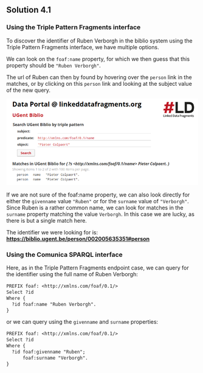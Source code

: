## Solution 4.1

### Using the Triple Pattern Fragments interface
To discover the identifier of Ruben Verborgh in the biblio system using the Triple Pattern Fragments interface, we have multiple options.

We can look on the `foaf:name` property, for which we then guess that this property should be `"Ruben Verborgh"`.

The url of Ruben can then by found by hovering over the `person` link in the matches, or by clicking on this `person` link and looking at the subject value of the new query.

![](../../images/exercises/tpfresultfoafname.png) 

If we are not sure of the foaf:name property, we can also look directly for either the `givenname` value `"Ruben"` or for the `surname` value of `"Verborgh"`. Since Ruben is a rather common name, we can look for matches in the `surname` property matching the value `Verborgh`. In this case we are lucky, as there is but a single match here.

The identifier we were looking for is: **https://biblio.ugent.be/person/002005635351#person**

### Using the Comunica SPARQL interface

Here, as in the Triple Pattern Fragments endpoint case, we can query for the identifier using the full name of Ruben Verborgh:

```sparql
PREFIX foaf: <http://xmlns.com/foaf/0.1/>
Select ?id
Where {
  ?id foaf:name "Ruben Verborgh".
} 
```
or we can query using the `givenname` and `surname` properties:

```sparql
PREFIX foaf: <http://xmlns.com/foaf/0.1/>
Select ?id
Where {
  ?id foaf:givenname "Ruben";
      foaf:surname "Verborgh".
} 
```


